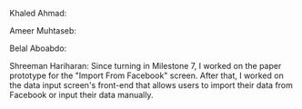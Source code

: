 Khaled Ahmad:

Ameer Muhtaseb:

Belal Aboabdo:

Shreeman Hariharan: Since turning in Milestone 7, I worked on the paper prototype for the "Import From Facebook" screen. After that,
I worked on the data input screen's front-end that allows users to import their data from Facebook or input their data manually.

